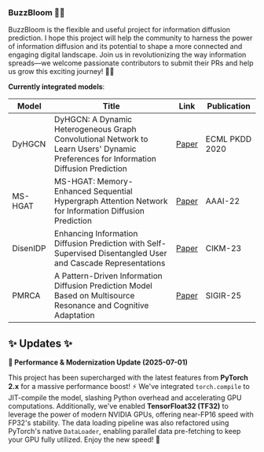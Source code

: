 ### BuzzBloom 🌼🐝

BuzzBloom is the flexible and useful project for information diffusion prediction. I hope this project will help the community to harness the power of information diffusion and its potential to shape a more connected and engaging digital landscape. Join us in revolutionizing the way information spreads—we welcome passionate contributors to submit their PRs and help us grow this exciting journey! 🌟✨

**Currently integrated models**:

| **Model**      | **Title**                                                                                                           | **Link**                                                    | **Publication** |
|----------------|---------------------------------------------------------------------------------------------------------------------|------------------------------------------------------------------|------------------|
| DyHGCN         | DyHGCN: A Dynamic Heterogeneous Graph Convolutional Network to Learn Users' Dynamic Preferences for Information Diffusion Prediction | [Paper](https://dl.acm.org/doi/10.1007/978-3-030-67664-3_21) | ECML PKDD 2020  |
| MS-HGAT        | MS-HGAT: Memory-Enhanced Sequential Hypergraph Attention Network for Information Diffusion Prediction | [Paper](https://ojs.aaai.org/index.php/AAAI/article/view/20334) | AAAI-22         |
| DisenIDP       | Enhancing Information Diffusion Prediction with Self-Supervised Disentangled User and Cascade Representations | [Paper](https://dl.acm.org/doi/abs/10.1145/3583780.3615230) | CIKM-23         |
| PMRCA          | A Pattern-Driven Information Diffusion Prediction Model Based on Multisource Resonance and Cognitive Adaptation | [Paper](https://doi.org/10.1145/3726302.3729883) | SIGIR-25         |


## ✨ Updates ✨

**🚀 Performance & Modernization Update (2025-07-01)**

This project has been supercharged with the latest features from **PyTorch 2.x** for a massive performance boost! ⚡ We've integrated `torch.compile` to JIT-compile the model, slashing Python overhead and accelerating GPU computations. Additionally, we've enabled **TensorFloat32 (TF32)** to leverage the power of modern NVIDIA GPUs, offering near-FP16 speed with FP32's stability. The data loading pipeline was also refactored using PyTorch's native `DataLoader`, enabling parallel data pre-fetching to keep your GPU fully utilized. Enjoy the new speed! 💨